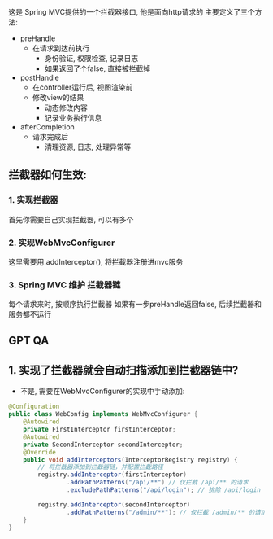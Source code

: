 这是 Spring MVC提供的一个拦截器接口, 他是面向http请求的
主要定义了三个方法: 
- preHandle
	- 在请求到达前执行
		- 身份验证, 权限检查, 记录日志
		- 如果返回了个false, 直接被拦截掉
- postHandle
	- 在controller运行后, 视图渲染前
	- 修改view的结果
		- 动态修改内容
		- 记录业务执行信息
- afterCompletion
	- 请求完成后
		- 清理资源, 日志, 处理异常等
## 拦截器如何生效:
### 1. 实现拦截器
首先你需要自己实现拦截器, 可以有多个
### 2. 实现WebMvcConfigurer
这里需要用.addInterceptor(), 将拦截器注册进mvc服务
### 3. Spring MVC 维护 拦截器链
每个请求来时, 按顺序执行拦截器
如果有一步preHandle返回false, 后续拦截器和服务都不运行
## GPT QA
## 1. 实现了拦截器就会自动扫描添加到拦截器链中?
- 不是, 需要在WebMvcConfigurer的实现中手动添加: 
```java
@Configuration
public class WebConfig implements WebMvcConfigurer {
    @Autowired
    private FirstInterceptor firstInterceptor;
    @Autowired
    private SecondInterceptor secondInterceptor;
    @Override
    public void addInterceptors(InterceptorRegistry registry) {
        // 将拦截器添加到拦截器链，并配置拦截路径
        registry.addInterceptor(firstInterceptor)
                .addPathPatterns("/api/**") // 仅拦截 /api/** 的请求
                .excludePathPatterns("/api/login"); // 排除 /api/login

        registry.addInterceptor(secondInterceptor)
                .addPathPatterns("/admin/**"); // 仅拦截 /admin/** 的请求
    }
}
```